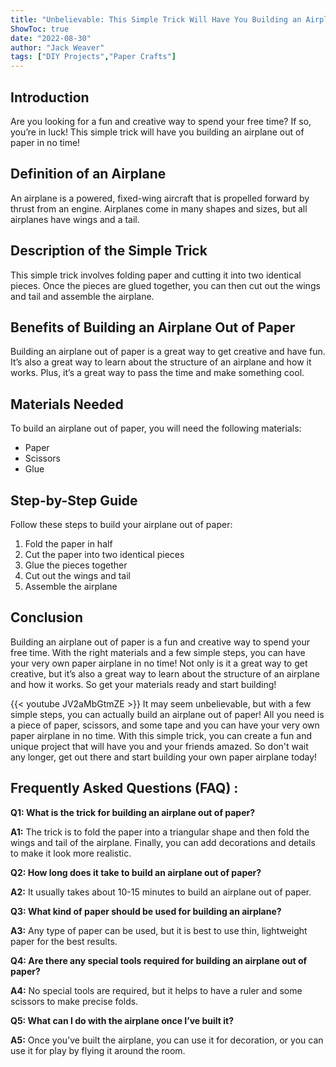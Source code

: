 ```yaml
---
title: "Unbelievable: This Simple Trick Will Have You Building an Airplane Out of Paper in No Time!"
ShowToc: true 
date: "2022-08-30"
author: "Jack Weaver" 
tags: ["DIY Projects","Paper Crafts"]
---
```

## Introduction

Are you looking for a fun and creative way to spend your free time? If so, you’re in luck! This simple trick will have you building an airplane out of paper in no time!

## Definition of an Airplane

An airplane is a powered, fixed-wing aircraft that is propelled forward by thrust from an engine. Airplanes come in many shapes and sizes, but all airplanes have wings and a tail.

## Description of the Simple Trick

This simple trick involves folding paper and cutting it into two identical pieces. Once the pieces are glued together, you can then cut out the wings and tail and assemble the airplane.

## Benefits of Building an Airplane Out of Paper

Building an airplane out of paper is a great way to get creative and have fun. It’s also a great way to learn about the structure of an airplane and how it works. Plus, it’s a great way to pass the time and make something cool.

## Materials Needed

To build an airplane out of paper, you will need the following materials:

- Paper
- Scissors
- Glue

## Step-by-Step Guide

Follow these steps to build your airplane out of paper:

1. Fold the paper in half
2. Cut the paper into two identical pieces
3. Glue the pieces together
4. Cut out the wings and tail
5. Assemble the airplane

## Conclusion

Building an airplane out of paper is a fun and creative way to spend your free time. With the right materials and a few simple steps, you can have your very own paper airplane in no time! Not only is it a great way to get creative, but it’s also a great way to learn about the structure of an airplane and how it works. So get your materials ready and start building!

{{< youtube JV2aMbGtmZE >}} 
It may seem unbelievable, but with a few simple steps, you can actually build an airplane out of paper! All you need is a piece of paper, scissors, and some tape and you can have your very own paper airplane in no time. With this simple trick, you can create a fun and unique project that will have you and your friends amazed. So don't wait any longer, get out there and start building your own paper airplane today!

## Frequently Asked Questions (FAQ) :
**Q1: What is the trick for building an airplane out of paper?**

**A1:** The trick is to fold the paper into a triangular shape and then fold the wings and tail of the airplane. Finally, you can add decorations and details to make it look more realistic.

**Q2: How long does it take to build an airplane out of paper?**

**A2:** It usually takes about 10-15 minutes to build an airplane out of paper.

**Q3: What kind of paper should be used for building an airplane?**

**A3:** Any type of paper can be used, but it is best to use thin, lightweight paper for the best results.

**Q4: Are there any special tools required for building an airplane out of paper?**

**A4:** No special tools are required, but it helps to have a ruler and some scissors to make precise folds.

**Q5: What can I do with the airplane once I’ve built it?**

**A5:** Once you’ve built the airplane, you can use it for decoration, or you can use it for play by flying it around the room.






